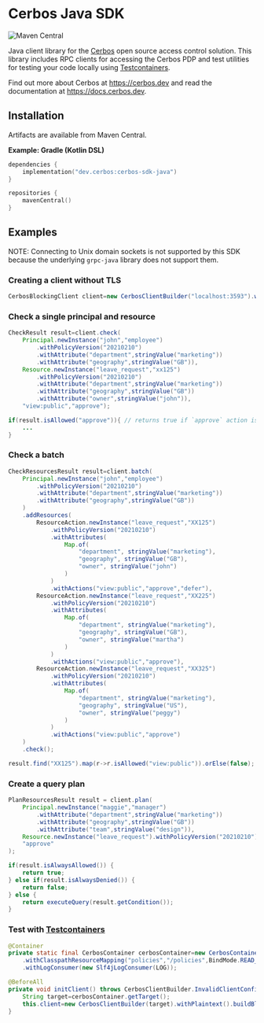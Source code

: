 Cerbos Java SDK
===============

![Maven Central](https://img.shields.io/maven-central/v/dev.cerbos/cerbos-sdk-java?style=for-the-badge&versionPrefix=0.)

Java client library for the [Cerbos](https://github.com/cerbos/cerbos) open source access control solution. This library
includes RPC clients for accessing the Cerbos PDP and test utilities for testing your code locally
using [Testcontainers](https://www.testcontainers.org).

Find out more about Cerbos at https://cerbos.dev and read the documentation at https://docs.cerbos.dev.

Installation
-------------

Artifacts are available from Maven Central.

**Example: Gradle (Kotlin DSL)**

```kotlin
dependencies {
    implementation("dev.cerbos:cerbos-sdk-java")
}

repositories {
    mavenCentral()
}
```

Examples
--------

NOTE: Connecting to Unix domain sockets is not supported by this SDK because the underlying `grpc-java` library does not support them.

### Creating a client without TLS

```java
CerbosBlockingClient client=new CerbosClientBuilder("localhost:3593").withPlaintext().buildBlockingClient();
```

### Check a single principal and resource

```java
CheckResult result=client.check(
    Principal.newInstance("john","employee")
        .withPolicyVersion("20210210")
        .withAttribute("department",stringValue("marketing"))
        .withAttribute("geography",stringValue("GB")),
    Resource.newInstance("leave_request","xx125")
        .withPolicyVersion("20210210")
        .withAttribute("department",stringValue("marketing"))
        .withAttribute("geography",stringValue("GB"))
        .withAttribute("owner",stringValue("john")),
    "view:public","approve");

if(result.isAllowed("approve")){ // returns true if `approve` action is allowed
    ...
}
```

### Check a batch

```java
CheckResourcesResult result=client.batch(
    Principal.newInstance("john","employee")
        .withPolicyVersion("20210210")
        .withAttribute("department",stringValue("marketing"))
        .withAttribute("geography",stringValue("GB"))
    )
    .addResources(
        ResourceAction.newInstance("leave_request","XX125")
            .withPolicyVersion("20210210")
            .withAttributes(
                Map.of(
                    "department", stringValue("marketing"),
                    "geography", stringValue("GB"),
                    "owner", stringValue("john")
                )
            )
            .withActions("view:public","approve","defer"),
        ResourceAction.newInstance("leave_request","XX225")
            .withPolicyVersion("20210210")
            .withAttributes(
                Map.of(
                    "department", stringValue("marketing"),
                    "geography", stringValue("GB"),
                    "owner", stringValue("martha")
                )
            )
            .withActions("view:public","approve"),
        ResourceAction.newInstance("leave_request","XX325")
            .withPolicyVersion("20210210")
            .withAttributes(
                Map.of(
                    "department", stringValue("marketing"),
                    "geography", stringValue("US"),
                    "owner", stringValue("peggy")
                )
            )
            .withActions("view:public","approve")
    )
    .check();

result.find("XX125").map(r->r.isAllowed("view:public")).orElse(false);
```

### Create a query plan

```java
PlanResourcesResult result = client.plan(
    Principal.newInstance("maggie","manager")
        .withAttribute("department",stringValue("marketing"))
        .withAttribute("geography",stringValue("GB"))
        .withAttribute("team",stringValue("design")),
    Resource.newInstance("leave_request").withPolicyVersion("20210210"),
    "approve"
);

if(result.isAlwaysAllowed()) {
    return true;
} else if(result.isAlwaysDenied()) {
    return false;
} else {
    return executeQuery(result.getCondition());
}
```

### Test with [Testcontainers](https://www.testcontainers.org)

```java
@Container
private static final CerbosContainer cerbosContainer=new CerbosContainer()
    .withClasspathResourceMapping("policies","/policies",BindMode.READ_ONLY)
    .withLogConsumer(new Slf4jLogConsumer(LOG));

@BeforeAll
private void initClient() throws CerbosClientBuilder.InvalidClientConfigurationException{
    String target=cerbosContainer.getTarget();
    this.client=new CerbosClientBuilder(target).withPlaintext().buildBlockingClient();
}
```
